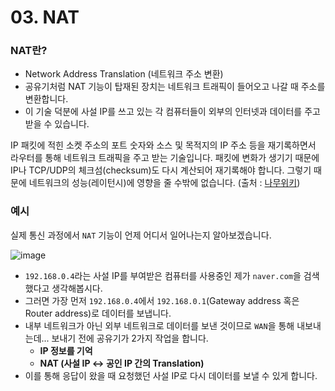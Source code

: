 # 03. NAT

### NAT란? 
- Network Address Translation (네트워크 주소 변환)
- 공유기처럼 NAT 기능이 탑재된 장치는 네트워크 트래픽이 들어오고 나갈 때 주소를 변환합니다.
- 이 기술 덕분에 사설 IP를 쓰고 있는 각 컴퓨터들이 외부의 인터넷과 데이터를 주고 받을 수 있습니다.

IP 패킷에 적힌 소켓 주소의 포트 숫자와 소스 및 목적지의 IP 주소 등을 재기록하면서 라우터를 통해 네트워크 트래픽을 주고 받는 기술입니다.
패킷에 변화가 생기기 때문에 IP나 TCP/UDP의 체크섬(checksum)도 다시 계산되어 재기록해야 합니다. 
그렇기 때문에 네트워크의 성능(레이턴시)에 영향을 줄 수밖에 없습니다. (출처 : [나무위키](https://namu.wiki/w/NAT))


### 예시
실제 통신 과정에서 `NAT` 기능이 언제 어디서 일어나는지 알아보겠습니다. 

![image](https://github.com/djdjdddd/TIL/assets/126077503/c52b3578-b338-4c19-ba7e-a661b6fa3fc5)

- `192.168.0.4`라는 사설 IP를 부여받은 컴퓨터를 사용중인 제가 `naver.com`을 검색했다고 생각해봅시다.
- 그러면 가장 먼저 `192.168.0.4`에서 `192.168.0.1`(Gateway address 혹은 Router address)로 데이터를 보냅니다.
- 내부 네트워크가 아닌 외부 네트워크로 데이터를 보낸 것이므로 `WAN`을 통해 내보내는데... 보내기 전에 공유기가 2가지 작업을 합니다.
  - **IP 정보를 기억**
  - **NAT (사설 IP <-> 공인 IP 간의 Translation)**
- 이를 통해 응답이 왔을 때 요청했던 사설 IP로 다시 데이터를 보낼 수 있게 합니다.
